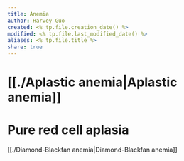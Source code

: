 ```yaml
---
title: Anemia
author: Harvey Guo
created: <% tp.file.creation_date() %>
modified: <% tp.file.last_modified_date() %>
aliases: <% tp.file.title %>
share: true
---
```

# [[./Aplastic anemia|Aplastic anemia]]
# Pure red cell aplasia
[[./Diamond-Blackfan anemia|Diamond-Blackfan anemia]]
